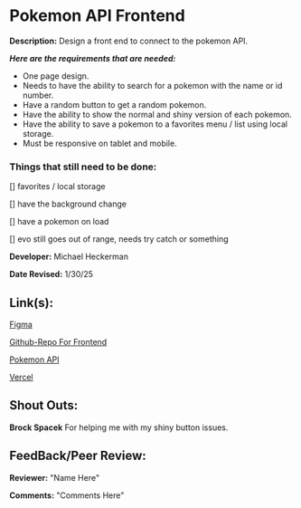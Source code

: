 # Pokemon API Frontend

**Description:** Design a front end to connect to the pokemon API.

***Here are the requirements that are needed:***
- One page design.
- Needs to have the ability to search for a pokemon with the name or id number.
- Have a random button to get a random pokemon.
- Have the ability to show the normal and shiny version of each pokemon.
- Have the ability to save a pokemon to a favorites menu / list using local storage.
- Must be responsive on tablet and mobile.

### Things that still need to be done:

[] favorites / local storage

[]  have the background change

[] have a pokemon on load

[] evo still goes out of range, needs try catch or something


**Developer:** Michael Heckerman

**Date Revised:** 1/30/25


## Link(s):

[Figma](https://www.figma.com/design/LTpU7YtFvvQuylzyliqyDY/Untitled?node-id=0-1&p=f&t=FY7T3vUeyBJevai4-0)

[Github-Repo For Frontend](https://github.com/mkheck13/PokemonFrontend)

[Pokemon API](https://pokeapi.co/)

[Vercel](https://pokemon-frontend-eta.vercel.app/)

## Shout Outs:
**Brock Spacek** For helping me with my shiny button issues.


## FeedBack/Peer Review: 

**Reviewer:** "Name Here"

**Comments:** "Comments Here"
